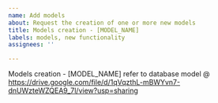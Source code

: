 ```yaml
---
name: Add models
about: Request the creation of one or more new models
title: Models creation - [MODEL_NAME]
labels: models, new functionality
assignees: ''

---
```


Models creation - [MODEL_NAME]
refer to database model @ https://drive.google.com/file/d/1qVqzthL-mBWYvn7-dnUWzteWZQEA9_7l/view?usp=sharing

